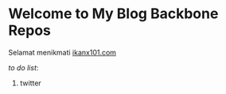 # __Welcome to My Blog Backbone Repos__

Selamat menikmati [ikanx101.com](https://ikanx101.com/)

_to do list_:

1. twitter
